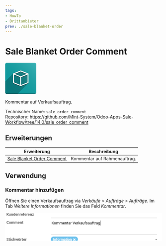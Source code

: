 ```yaml
---
tags:
- HowTo
- Drittanbieter
prev: ./sale-blanket-order
---
```

# Sale Blanket Order Comment
![icon_oms_box](assets/icon_oms_box.png)

Kommentar auf Verkaufsauftrag.

Technischer Name: `sale_order_comment`\
Repository: <https://github.com/Mint-System/Odoo-Apps-Sale-Workflow/tree/14.0/sale_order_comment>

## Erweiterungen

| Erweiterung                                                                                             | Beschreibung                                                                                     |
| ------------------------------------------------------------------------------------------------------- | ------------------------------------------------------------------------------------------------ |
| [Sale Blanket Order Comment](Sale%20Blanket%20Order%20Comment.md)                                       | Kommentar auf Rahmenauftrag.                                                        |

## Verwendung

### Kommentar hinzufügen

Öffnen Sie einen Verkaufsauftrag via *Verkäufe > Aufträge > Aufträge*. Im Tab *Weitere Informationen* finden Sie das Feld *Kommentar*.

![](assets/Sale%20Order%20Comment.png)